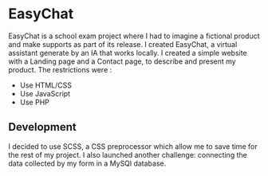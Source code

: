# EasyChat

EasyChat is a school exam project where I had to imagine a fictional product and make supports as part of its release. I created EasyChat, a virtual assistant generate by an IA  that works locally. I created a simple website with a Landing page and a Contact page, to describe and present my product.
The restrictions were :
- Use HTML/CSS
- Use JavaScript
- Use PHP

## Development

I decided to use SCSS, a CSS preprocessor which allow me to save time for the rest of my project.
I also launched another challenge: connecting the data collected by my form in a MySQl database. 
